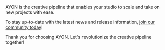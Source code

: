 AYON is the creative pipeline that enables your studio to scale and take on new projects with ease. 
 
To stay up-to-date with the latest news and release information,
[join our community today](https://ynput.io/community/#join-popup)!

Thank you for choosing AYON. Let's revolutionize the creative pipeline together!

